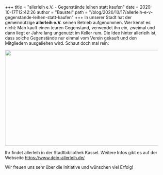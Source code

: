 +++
title = "allerleih e.V. - Gegenstände leihen statt kaufen"
date = 2020-10-17T12:42:26
author = "Baustel"
path = "/blog/2020/10/17/allerleih-e-v-gegenstande-leihen-statt-kaufen"
+++
In unserer Stadt hat der gemeinnützige **allerleih e.V.** seinen Betrieb
aufgenommen. Wer kennt es nicht: Man kauft einen teuren Gegenstand,
verwendet ihn ein, zweimal und dann liegt er Jahre lang ungenutzt im
Keller rum. Die Idee hinter allerleih ist, dass solche Gegenstände nur
einmal vom Verein gekauft und den Mitgliedern ausgeliehen wird. Schaut
doch mal rein:

<a href="https://flipdot.org/blog/rss.php?version=2.0&amp;all=1" class="serendipity_image_center"><img src="https://flipdot.org/blog/uploads/allerleih-youtube.png" width="675" height="315" /></a>

Ihr findet allerleih in der Stadtbibliothek Kassel. Weitere Infos gibt
es auf der Webseite <https://www.dein-allerleih.de/>

Wir freuen uns sehr über die Initiative und wünschen viel Erfolg!
